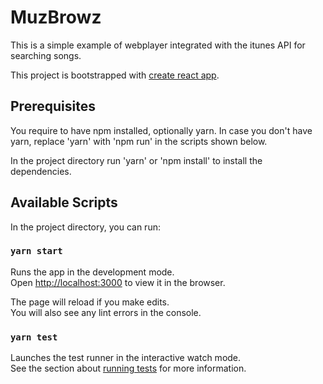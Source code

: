 # MuzBrowz

This is a simple example of webplayer integrated with the itunes API for searching songs.

This project is bootstrapped with [create react app](https://github.com/facebook/create-react-app).

## Prerequisites

You require to have npm installed, optionally yarn.
In case you don't have yarn, replace 'yarn' with 'npm run' in the scripts shown below.

In the project directory run 'yarn' or 'npm install' to install the dependencies.

## Available Scripts

In the project directory, you can run:

### `yarn start`

Runs the app in the development mode.<br />
Open [http://localhost:3000](http://localhost:3000) to view it in the browser.

The page will reload if you make edits.<br />
You will also see any lint errors in the console.

### `yarn test`

Launches the test runner in the interactive watch mode.<br />
See the section about [running tests](https://facebook.github.io/create-react-app/docs/running-tests) for more information.
